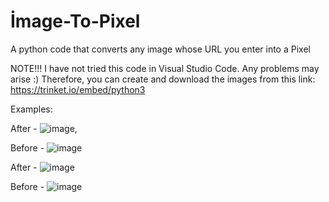 # İmage-To-Pixel
A python code that converts any image whose URL you enter into a Pixel


NOTE!!! I have not tried this code in Visual Studio Code. Any problems may arise :) Therefore, you can create and download the images from this link:
https://trinket.io/embed/python3

Examples:





After - ![image](https://github.com/teymurlu0/-mage-To-Pixel/assets/175116209/a5116994-f6bd-46a9-ab5a-416be36e84ed),

Before - ![image](https://github.com/teymurlu0/-mage-To-Pixel/assets/175116209/3c9dfd8b-dc14-4e03-89c5-de8e697d1cae)



After - ![image](https://github.com/teymurlu0/-mage-To-Pixel/assets/175116209/e290a508-a47b-4ed5-abaf-afc8c30f09dd)


Before - ![image](https://github.com/teymurlu0/-mage-To-Pixel/assets/175116209/10ddaeb4-a10a-4801-936d-04047bae590a)




